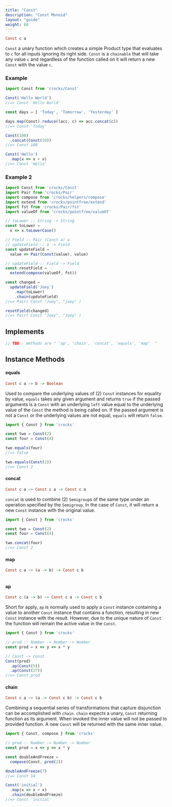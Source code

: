 ```yaml
---
title: "Const"
description: "Const Monoid"
layout: "guide"
weight: 80
---
```


```haskell
Const c a
```
`Const` a unary function which creates a simple Product type that evaluates to
`c` for all inputs ignoring its right side. 
`Const` is a `chainable` that will take any value `c` and regardless of the 
function called on it will return a new `Const` with the value `c`.

### Example
```javascript
import Const from 'crocks/Const'

Const('Hello World')
//=> Const 'Hello World'

const days = [ 'Today', 'Tomorrow', 'Yesterday' ]

days.map(Const).reduce((acc, c) => acc.concat(c))
//=> Const 'Today'

Const(100)
  .concat(Const(10))
//=> Const 100

Const('Hello')
  .map(x => x + x)
//=> Const 'Hello'
```

### Example 2
```javascript
import Const from 'crocks/Const'
import Pair from 'crocks/Pair'
import compose from 'crocks/helpers/compose'
import extend from 'crocks/pointfree/extend'
import fst from 'crocks/Pair/fst'
import valueOf from 'crocks/pointfree/valueOf'

// toLower :: String -> String
const toLower =
  x => x.toLowerCase()

// Field :: Pair (Const a) a
// updateField :: a -> Field
const updateField =
  value => Pair(Const(value), value)

// updateField :: Field -> Field
const resetField =
  extend(compose(valueOf, fst))

const changed =
  updateField('Joey')
    .map(toLower)
    .chain(updateField)
//=> Pair( Const "Joey", "joey" )

resetField(changed)
//=> Pair( Const "Joey", "Joey" )
```

<article id="topic-implements">

## Implements

```javascript
// TBD - methods are " 'ap', 'chain', 'concat', 'equals', 'map'  "
```
</article>

<article id="topic-instance">

## Instance Methods

#### equals

```haskell
Const c a ~> b -> Boolean
```

Used to compare the underlying values of (2) `Const` instances for equality by
value, `equals` takes any given argument and returns `true` if the passed
arguments is a `Const` with an underlying `left` value equal to the underlying value
of the `Const` the method is being called on. If the passed argument is not
a `Const` or the underlying values are not equal, `equals` will return `false`.

```javascript
import { Const } from 'crocks'

const two = Const(2)
const four = Const(4)

two.equals(four)
//=> false

two.equals(Const(2))
//=> Const 2
```

#### concat

```haskell
Const c a ~> Const c a -> Const c a
```

`concat` is used to combine (2) `Semigroup`s of the same type under an operation
specified by the `Semigroup`. In the case of `Const`, it will return a new
`Const` instance with the original value.

```javascript
import { Const } from 'crocks'

const two = Const(2)
const four = Const(4)

two.concat(four)
//=> Const 2
```

#### map

```haskell
Const c a ~> (a -> b) -> Const c b
```

```javascript
```

#### ap

```haskell
Const c (a -> b) ~> Const c a -> Const c b
```

Short for apply, `ap` is normally used to apply a `Const` instance containing a 
value to another `Const` instance that contains a function, resulting in new 
`Const` instance with the result. However, due to the unique nature of `Const`
the function will remain the active value in the `Const`.

```javascript
import { Const } from 'crocks'

// prod :: Number -> Number -> Number
const prod = x => y => x * y

// Const -> Const
Const(prod)
  .ap(Const(5))
  .ap(Const(27))
//=> Const prod
```

#### chain

```haskell
Const c a ~> (a -> Const c b) -> Const c b
```

Combining a sequential series of transformations that capture disjunction can 
be accomplished with `chain`. `chain` expects a unary, `Const` returning 
function as its argument. When invoked the inner value will not be passed to 
provided function. A new `Const` will be returned with the same inner value.

```javascript
import { Const, compose } from 'crocks'

// prod :: Number -> Number -> Number
const prod = x => y => x * y

const doubleAndFreeze =
  compose(Const, prod(2))

doubleAndFreeze(7)
//=> Const 14

Const('initial')
  .map(x => x + x)
  .chain(doubleAndFreeze)
//=> Const 'initial'
```
</article>
